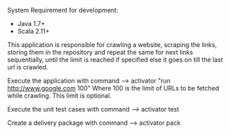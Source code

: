 System Requirement for development:
* Java 1.7+
* Scala 2.11+

This application is responsible for crawling a website, scraping the links, storing them in the repository and repeat the same for next links sequentially, until the limit is reached if specified else it goes on till the last url is crawled.

Execute the application with command --> activator "run http://www.google.com 100"
Where 100 is the limit of URLs to be fetched while crawling. This limit is optional.

Execute the unit test cases with command --> activator test

Create a delivery package with command --> activator pack